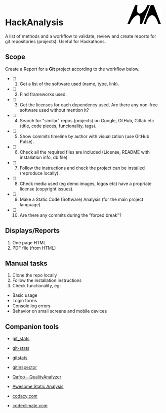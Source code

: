 <img src="ha_logo.png" alt="logo" align="right">

# HackAnalysis
A list of methods and a workflow to validate, review and create reports for git repositories (projects). Useful for Hackathons.

## Scope

Create a Report for a **Git** project according to the workflow below.

- [ ] 1) Get a list of the software used (name, type, link).
- [ ] 2) Find frameworks used.
- [ ] 3) Get the licenses for each dependency used. Are there any non-free software used without mention it?
- [ ] 4) Search for "similar" repos (projects) on Google, GitHub, Gitlab etc (title, code pieces, funcionality, tags).
- [ ] 5) Show commits timeline by author with visualization (use GitHub Pulse).
- [ ] 6) Check all the required files are included (License, README with installation info, db file).
- [ ] 7) Follow the instructions and check the project can be installed (reproduce locally).
- [ ] 8) Check media used (eg demo images, logos etc) have a propriate license (copyright issues).
- [ ] 9) Make a Static Code (Software) Analysis (for the main project language).
- [ ] 10) Are there any commits during the "forced break"?

 ## Displays/Reports

 1. One page HTML
 2. PDF file (from HTML)

 ## Manual tasks

 1. Clone the repo locally
 2. Follow the installation instructions
 3. Check functionality, eg:

  - Basic usage
  - Login forms
  - Console log errors
  - Behavior on small screens and mobile devices

## Companion tools

- [git_stats](https://github.com/tomgi/git_stats)
- [git-stats](https://github.com/IonicaBizau/git-stats)
- [gitstats](http://gitstats.sourceforge.net)
- [gitinspector](https://github.com/ejwa/gitinspector)

- [Qafoo - QualityAnalyzer](https://github.com/Qafoo/QualityAnalyzer)
- [Awesome Static Analysis](https://github.com/mre/awesome-static-analysis)

- [codacy.com](https://www.codacy.com)
- [codeclimate.com](https://codeclimate.com)
